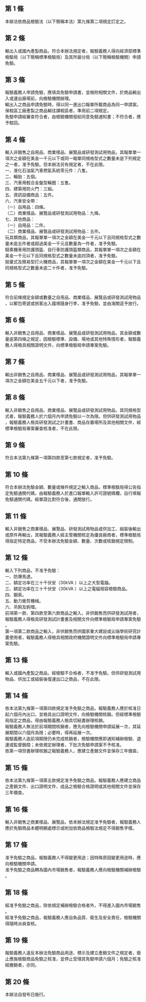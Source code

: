 第 1 條
-------
本辦法依商品檢驗法（以下簡稱本法）第九條第二項規定訂定之。

第 2 條
-------
輸出入或國內產製商品，符合本辦法規定者，報驗義務人得向經濟部標準  
檢驗局（以下簡稱標準檢驗局）及其所屬分局（以下簡稱檢驗機關）申請  
免驗。

第 3 條
-------
報驗義務人申請免驗，應填具免驗申請書，並檢附相關文件，於商品輸出  
入或運出廠場前，向檢驗機關辦理。  
輸出入之商品申請免驗時，得以同一進出口報單所載商品為同一申請案。  
保稅區工廠產製之商品輸往課稅區者，準用前二項規定。  
免驗申請經審查符合者，由檢驗機關發給同意免驗通知書；不符合者，應  
予駁回。

第 4 條
-------
輸入非銷售之自用品、商業樣品、展覽品或研發測試用物品，其報單單一  
項次之金額在美金一千元以下或同一報單同規格型式之數量未逾下列規定  
之一者，准予免驗。但本辦法另有規定者，不在此限。  
一、液化石油氣汽車燃氣系統零元件：八隻。  
二、輪胎：五個。  
三、汽車用輕合金盤型輪圈：五隻。  
四、建築用防火門：三組。  
五、資訊設備商品：五件。  
六、汽車安全帶：  
（一）自用品：四條。  
（二）商業樣品、展覽品或研發測試用物品：九條。  
七、其他商品：  
（一）自用品：二件。  
（二）商業樣品、展覽品或研發測試用物品：五件。  
玩具類商品，其報單單一項次之金額在美金一千元以下且同規格型式之數  
量未逾五件者或超過美金一千元且數量為一件者，准予免驗。  
騎乘機車用防護頭盔、自行車防護頭盔類商品，其報單單一項次之金額在  
美金一千元以下且同規格型式之數量未逾四頂者，准予免驗。  
拋棄式及簡易型打火機商品，其報單單一項次之金額在美金一千元以下且  
同規格型式之數量未逾二十件者，准予免驗。

第 5 條
-------
符合前條規定金額或數量之自用品、商業樣品、展覽品或研發測試用物品  
，以郵包寄遞或旅客出入國境隨身行李，准予免驗，並由海關逕予放行。

第 6 條
-------
輸入非銷售之自用品、商業樣品、展覽品或研發測試用物品，其金額或數  
量逾第四條之規定，因檢驗標準、設備、場地或其他特殊情形者，報驗義  
務人得檢具相關證明文件，向標準檢驗局申請專案免驗。

第 7 條
-------
輸出非銷售之自用品、商業樣品、展覽品或研發測試用物品，其報單單一  
項次之金額在美金五千元以下者，准予免驗。

第 8 條
-------
輸入非銷售之自用品、商業樣品、展覽品或研發測試用物品，其同規格型  
式者，報驗義務人於六個月內申請免驗以一次為限。但供研發測試用物品  
，報驗義務人檢具研發測試之計畫書、商品存置場所及其他相關文件，經  
標準檢驗局專案審查核准者，不在此限。

第 9 條
-------
符合本法第九條第一項第四款至第七款規定者，准予免驗。

第 10 條
--------
符合本辦法免驗金額、數量或條件規定之輸入商品，標準檢驗局得公告指  
定免驗通關代碼，由報驗義務人於進口報單輸入許可證號碼欄，自行填報  
免驗通關代碼，經單證比對符合後，通關放行。

第 11 條
--------
輸入非銷售之商業樣品、展覽品、研發測試用物品或供加工、組裝後輸出  
或原件再輸出，其報驗義務人經主管機關核定為優良廠商者，標準檢驗局  
得指定特定商品，不受本辦法免驗金額、數量、次數或核銷規定限制。

第 12 條
--------
輸入下列商品，不准予免驗：  
一、防爆馬達。  
二、額定功率在三十千伏安（30kVA ）以上之大型電腦。  
三、額定功率在三十千伏安（30kVA ）以上之電磁相容檢驗商品。  
四、鋼索。  
五、動力衝剪機械。  
六、吊鉤及鉤環。  
前項第一款、第四款至第六款商品之輸入，非供銷售而供研發測試用者，  
報驗義務人得檢具研發測試計畫書及相關文件向標準檢驗局申請專案免驗  
。  
第一項第二款商品之輸入，非供銷售而供國家重大建設或尖端學術研究計  
畫使用者，報驗義務人得檢具相關政府機關證明文件向標準檢驗局申請專  
案免驗。

第 13 條
--------
輸入或國內產製之商品，經檢驗不合格者，不准予免驗。但供研發測試用  
物品、供加工或組裝後復運出口之商品，不在此限。

第 14 條
--------
依本法第九條第一項第四款規定准予免驗之商品，報驗義務人應於核准日  
起六個月內出口，並檢具出口證明文件，向檢驗機關核銷。但經標準檢驗  
局指定之商品，得由報驗義務人檢具切結書辦理核銷。  
報驗義務人無法於前項期間核銷者，應先向檢驗機關申請延展一次，其延  
展期間以六個月為限；必要時，得再延展一次。  
報驗義務人逾前項期限仍未完成核銷者，檢驗機關應即通知補辦檢驗、退  
運或監督銷燬；未依規定辦理者，下批次免驗申請案不予核准。  
依第一項但書辦理核銷之報驗義務人，應建立產銷文件並保存三年備查。

第 15 條
--------
依本法第九條第一項第五款規定准予免驗之商品，報驗義務人應建立商品  
之產銷文件、出口證明文件、成品之檢驗合格證明或其他相關文件並保存  
三年備查。

第 16 條
--------
輸入非銷售之商業樣品、展覽品，依本辦法規定准予免驗者，報驗義務人  
應於免驗商品本體明顯處標示或附加依商品檢驗法規定不得銷售字樣。

第 17 條
--------
准予免驗之商品，報驗義務人不得變更用途；因特殊原因變更用途時，應  
向檢驗機關申請。  
准予免驗之商品轉為國內市場銷售者，報驗義務人應向檢驗機關補辦檢驗  
。

第 18 條
--------
經准予免驗之商品，除依規定補辦檢驗合格者外，不得進入國內市場銷售  
。  
經准予免驗之商品，報驗義務人應自負品質、衛生及安全責任，檢驗機關  
得隨時派員查核。

第 19 條
--------
報驗義務人違反本辦法免驗商品用途、標示及建立產銷文件之規定者，廢  
止應施檢驗商品免驗之核准，並停止受理其免驗申請六個月；免驗之核准  
經撤銷者，亦同。

第 20 條
--------
本辦法自發布日施行。

